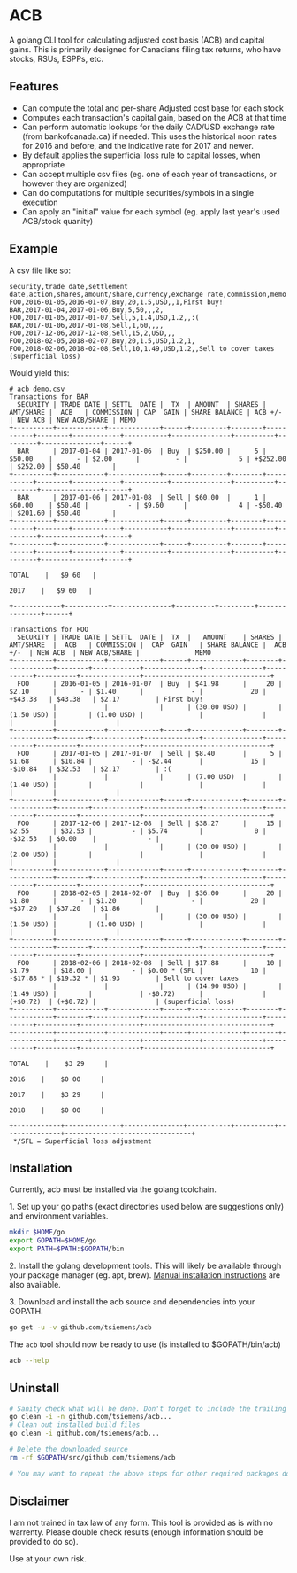 # ACB

A golang CLI tool for calculating adjusted cost basis (ACB) and capital gains.
This is primarily designed for Canadians filing tax returns, who have stocks, RSUs, ESPPs, etc.

## Features
- Can compute the total and per-share Adjusted cost base for each stock
- Computes each transaction's capital gain, based on the ACB at that time
- Can perform automatic lookups for the daily CAD/USD exchange rate (from bankofcanada.ca) if needed. This uses the historical noon rates for 2016 and before, and the indicative rate for 2017 and newer.
- By default applies the superficial loss rule to capital losses, when appropriate
- Can accept multiple csv files (eg. one of each year of transactions, or however they are organized)
- Can do computations for multiple securities/symbols in a single execution
- Can apply an "initial" value for each symbol (eg. apply last year's used ACB/stock quanity)

## Example

A csv file like so:
```
security,trade date,settlement date,action,shares,amount/share,currency,exchange rate,commission,memo
FOO,2016-01-05,2016-01-07,Buy,20,1.5,USD,,1,First buy!
BAR,2017-01-04,2017-01-06,Buy,5,50,,,2,
FOO,2017-01-05,2017-01-07,Sell,5,1.4,USD,1.2,,:(
BAR,2017-01-06,2017-01-08,Sell,1,60,,,,
FOO,2017-12-06,2017-12-08,Sell,15,2,USD,,,
FOO,2018-02-05,2018-02-07,Buy,20,1.5,USD,1.2,1,
FOO,2018-02-06,2018-02-08,Sell,10,1.49,USD,1.2,,Sell to cover taxes (superficial loss)
```
Would yield this:
```
# acb demo.csv
Transactions for BAR
  SECURITY | TRADE DATE | SETTL  DATE |  TX  | AMOUNT  | SHARES | AMT/SHARE |  ACB   | COMMISSION | CAP  GAIN | SHARE BALANCE | ACB +/-  | NEW ACB | NEW ACB/SHARE | MEMO
+----------+------------+-------------+------+---------+--------+-----------+--------+------------+-----------+---------------+----------+---------+---------------+------+
  BAR      | 2017-01-04 | 2017-01-06  | Buy  | $250.00 |      5 | $50.00    |      - | $2.00      |         - |             5 | +$252.00 | $252.00 | $50.40        |
+----------+------------+-------------+------+---------+--------+-----------+--------+------------+-----------+---------------+----------+---------+---------------+------+
  BAR      | 2017-01-06 | 2017-01-08  | Sell | $60.00  |      1 | $60.00    | $50.40 |          - | $9.60     |             4 | -$50.40  | $201.60 | $50.40        |
+----------+------------+-------------+------+---------+--------+-----------+--------+------------+-----------+---------------+----------+---------+---------------+------+
+----------+------------+-------------+------+---------+--------+-----------+--------+------------+-----------+---------------+----------+---------+---------------+------+
                                                                                         TOTAL    |   $9 60   |
                                                                                          2017    |   $9 60   |
                                                                                     +------------+-----------+---------------+----------+---------+---------------+------+

Transactions for FOO
  SECURITY | TRADE DATE | SETTL  DATE |  TX  |   AMOUNT    | SHARES | AMT/SHARE  |  ACB   | COMMISSION |  CAP  GAIN   | SHARE BALANCE |  ACB +/-  | NEW ACB  | NEW ACB/SHARE |              MEMO
+----------+------------+-------------+------+-------------+--------+------------+--------+------------+--------------+---------------+-----------+----------+---------------+--------------------------------+
  FOO      | 2016-01-05 | 2016-01-07  | Buy  | $41.98      |     20 | $2.10      |      - | $1.40      |            - |            20 | +$43.38   | $43.38   | $2.17         | First buy!
           |            |             |      | (30.00 USD) |        | (1.50 USD) |        | (1.00 USD) |              |               |           |          |               |
+----------+------------+-------------+------+-------------+--------+------------+--------+------------+--------------+---------------+-----------+----------+---------------+--------------------------------+
  FOO      | 2017-01-05 | 2017-01-07  | Sell | $8.40       |      5 | $1.68      | $10.84 |          - | -$2.44       |            15 | -$10.84   | $32.53   | $2.17         | :(
           |            |             |      | (7.00 USD)  |        | (1.40 USD) |        |            |              |               |           |          |               |
+----------+------------+-------------+------+-------------+--------+------------+--------+------------+--------------+---------------+-----------+----------+---------------+--------------------------------+
  FOO      | 2017-12-06 | 2017-12-08  | Sell | $38.27      |     15 | $2.55      | $32.53 |          - | $5.74        |             0 | -$32.53   | $0.00    |             - |
           |            |             |      | (30.00 USD) |        | (2.00 USD) |        |            |              |               |           |          |               |
+----------+------------+-------------+------+-------------+--------+------------+--------+------------+--------------+---------------+-----------+----------+---------------+--------------------------------+
  FOO      | 2018-02-05 | 2018-02-07  | Buy  | $36.00      |     20 | $1.80      |      - | $1.20      |            - |            20 | +$37.20   | $37.20   | $1.86         |
           |            |             |      | (30.00 USD) |        | (1.50 USD) |        | (1.00 USD) |              |               |           |          |               |
+----------+------------+-------------+------+-------------+--------+------------+--------+------------+--------------+---------------+-----------+----------+---------------+--------------------------------+
  FOO      | 2018-02-06 | 2018-02-08  | Sell | $17.88      |     10 | $1.79      | $18.60 |          - | $0.00 * (SFL |            10 | -$17.88 * | $19.32 * | $1.93         | Sell to cover taxes
           |            |             |      | (14.90 USD) |        | (1.49 USD) |        |            | -$0.72)      |               | (+$0.72)  | (+$0.72) |               | (superficial loss)
+----------+------------+-------------+------+-------------+--------+------------+--------+------------+--------------+---------------+-----------+----------+---------------+--------------------------------+
+----------+------------+-------------+------+-------------+--------+------------+--------+------------+--------------+---------------+-----------+----------+---------------+--------------------------------+
                                                                                              TOTAL    |    $3 29     |
                                                                                               2016    |    $0 00     |
                                                                                               2017    |    $3 29     |
                                                                                               2018    |    $0 00     |
                                                                                          +------------+--------------+---------------+-----------+----------+---------------+--------------------------------+
 */SFL = Superficial loss adjustment
```

## Installation
Currently, acb must be installed via the golang toolchain.

1\. Set up your go paths (exact directories used below are suggestions only) and environment variables.

```sh
mkdir $HOME/go
export GOPATH=$HOME/go
export PATH=$PATH:$GOPATH/bin
```

2\. Install the golang development tools. This will likely be available through your package manager (eg. apt, brew). [Manual installation instructions](https://golang.org/doc/install) are also available.

3\. Download and install the acb source and dependencies into your GOPATH.

```sh
go get -u -v github.com/tsiemens/acb
```

The `acb` tool should now be ready to use (is installed to $GOPATH/bin/acb)

```sh
acb --help
```

## Uninstall

```sh
# Sanity check what will be done. Don't forget to include the trailing "..." here.
go clean -i -n github.com/tsiemens/acb...
# Clean out installed build files
go clean -i github.com/tsiemens/acb...

# Delete the downloaded source
rm -rf $GOPATH/src/github.com/tsiemens/acb

# You may want to repeat the above steps for other required packages downloaded (shown in go get -v -u), if they are not used by any other top-level package.
```

## Disclaimer
I am not trained in tax law of any form. This tool is provided as is with no
warrenty. Please double check results (enough information should be provided
to do so).

Use at your own risk.

